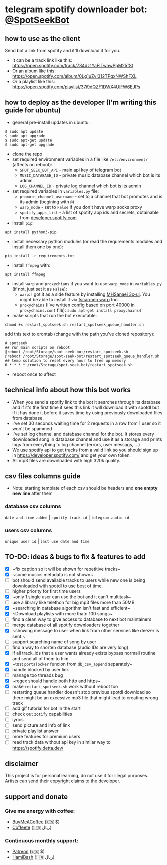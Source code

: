 # telegram spotify downloader bot: [@SpotSeekBot](https://t.me/SpotSeekBot)

## how to use as the client
Send bot a link from spotify and it'll download it for you.
  - It can be a track link like this:
https://open.spotify.com/track/734dz1YaFITwawPpM25fSt
  - Or an album like this:
https://open.spotify.com/album/0Lg1uZvI312TPqxNWShFXL
  - Or a playlist like this:
https://open.spotify.com/playlist/37i9dQZF1DWX4UlFW6EJPs

## how to deploy as the developer (I'm writing this guide for ubuntu)
- general pre-install updates in ubuntu:
```
$ sudo apt update
$ sudo apt upgrade
$ sudo apt-get update
$ sudo apt-get upgrade
```
- clone the repo
- set required environment variables in a file like `/etc/environment/` (affects on reboot):
  - `SPOT_SEEK_BOT_API` - main api key of telegram bot
  - `MUSIC_DATABASE_ID` - private music database channel which bot is its admin
  - `LOG_CHANNEL_ID` - private log channel which bot is its admin
- set required variables in `variables.py` file:
  - `promote_channel_username` - set to a channel that bot promotes and is its admin (begining with `@`)
  - `warp_mode` - set to `False` if you don't have warp socks proxy
  - `spotify_apps_list` - a list of spotify app ids and secrets, obtainable from [developer.spotify.com](https://developer.spotify.com/)
- install `pip`:
```
apt install python3-pip
```
- install necessary python modules (or read the requrements modules and install them one by one):
```
pip install -r requirements.txt
```
- install `ffmpeg` with:
```
apt install ffmpeg
```
- install `warp` and `proxychians` if you want to use `warp_mode` in `variables.py` (if not, just set it as `False`):
  - `warp`: I got it as a side feature by installing [MHSanaei 3x-ui](https://github.com/MHSanaei/3x-ui). You might be able to install it via [fscarmen warp](https://github.com/fscarmen/warp) too.
  - `proxychains` (I've written config based on port 40000 in `proxychains.conf` file): `sudo apt-get install proxychains4`
- make scripts that run the bot executable:
```
chmod +x restart_spotseek.sh restart_spotseek_queue_handler.sh
```
add this text to crontab (change with the path you've cloned repository):
```
# spotseek
## run main scripts on reboot
@reboot /root/Storage/spot-seek-bot/restart_spotseek.sh
@reboot /root/Storage/spot-seek-bot/restart_spotseek_queue_handler.sh
## temp solution to reset every hour to free up memory
0 * * * * /root/Storage/spot-seek-bot/restart_spotseek.sh
```
- reboot once to affect

## technical info about how this bot works
- When you send a spotify link to the bot it searches through its database and if it's the first time it sees this link it will download it with spotdl but if it has done it before it saves time by using previously downloaded files from database.
- I've set 30 seconds waiting time for 2 requests in a row from 1 user so it won't be spammed
- I've set log channel and database channel for the bot. It stores every downloaded song in database channel and use it as a storage and prints logs from everything to log channel (errors, user messags, ...)
- We use spotify api to get tracks from a valid link so you should sign up in https://developer.spotify.com/ and get your own token.
- All mp3 files are downloaded with high 320k quality.

## csv files columns guide
- Note: starting template of each csv should be headers and **one empty new line** after them
### database csv columns
`date and time added` | `spotify track id` | `telegram audio id`
### users csv columns
`unique user id` | `last use date and time`

## TO-DO: ideas & bugs to fix & features to add
- [x] ~fix caption so it will be shown for repetitive tracks~
- [x] ~some musics metadata is not shown~
- [ ] bot should send available tracks to users while new one is being downloaded with spotdl to use best of time.
- [ ] higher priority for first time users
- [x] ~only 1 single user can use the bot and it can't multitask~
- [ ] use a library like telethon for big mp3 files more than 50MB
- [x] ~searching in database algorithm isn't fast and efficient~
- [x] ~Download playlists with more thatn 100 songs~
- [ ] find a clean way to give access to database to next bot maintainers
- [ ] merge database of all spotify downloaders together
- [x] ~showing message to user when link from other services like deezer is sent.~
- [ ] support searching name of song by user
- [ ] find a way to shorten database (audio IDs are very long)
- [x] if all track_ids that a user wants already exists bypass normall routine and send all of them to him
- [x] ~test `portalocker` funcion from `db_csv_append` separately~
- [x] handle blocked by user link
- [ ] manage too threads bug
- [x] ~regex should handle both http and https~
- [x] make `restart_spotseek.sh` work without reboot too
- [ ] restarting queue handler doesn't stop previous spotdl download so there might be an excessive mp3 file that might lead to creating wrong track
- [ ] add gif tutorial for bot in the start
- [ ] check out `zotify` capabilities
- [ ] lyrics
- [ ] send picture and info of link
- [ ] private playlist answer
- [ ] more features for premium users
- [ ] read track data without api key in similar way to https://spotify.detta.dev/

## disclaimer
This project is for personal learning, do not use it for illegal purposes. Artists can send their copyright claims to the developer.

## support and donate
### Give me energy with coffee:
- [BuyMeACoffee](https://www.buymeacoffee.com/Arashnm80) (🇺🇸 $)
- [Coffeete](https://www.coffeete.ir/Arashnm80) (🇮🇷 ريال)
### Continuous monthly support:
- [Patreon](https://www.patreon.com/Arashnm80) (🇺🇸 $)
- [HamiBash](https://hamibash.com/Arashnm80) (🇮🇷 ريال)
